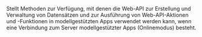 Stellt Methoden zur Verfügung, mit denen die Web-API zur Erstellung und Verwaltung von Datensätzen und zur Ausführung von Web-API-Aktionen und -Funktionen in modellgestützten Apps verwendet werden kann, wenn eine Verbindung zum Server modellgestützter Apps (Onlinemodus) besteht. 